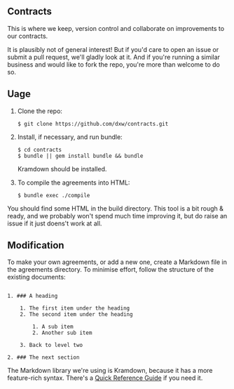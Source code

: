## Contracts

This is where we keep, version control and collaborate on improvements to our contracts. 

It is plausibly not of general interest! But if you'd care to open an issue or submit a pull request, we'll gladly look at it. And if you're running a similar business and would like to fork the repo, you're more than welcome to do so.

## Uage

1. Clone the repo:

   ``` 
   $ git clone https://github.com/dxw/contracts.git
   ```
2. Install, if necessary, and run bundle:
   
   ```
   $ cd contracts
   $ bundle || gem install bundle && bundle
   ```

   Kramdown should be installed.
   
3. To compile the agreements into HTML:
   
   ```
   $ bundle exec ./compile
   ```

You should find some HTML in the build directory. This tool is a bit rough & ready, and we probably won't spend much time improving it, but do raise an issue if it just doens't work at all.

## Modification

To make your own agreements, or add a new one, create a Markdown file in the agreements directory. To minimise effort, follow the structure of the existing documents:

```

1. ### A heading

    1. The first item under the heading
    2. The second item under the heading
   
        1. A sub item
        2. Another sub item
        
    3. Back to level two
  
2. ### The next section
```

The Markdown library we're using is Kramdown, because it has a more
feature-rich syntax. There's a [Quick Reference Guide](http://kramdown.gettalong.org/quickref.html)
if you need it.
